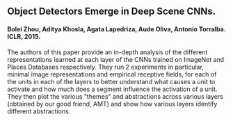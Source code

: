 ## Object Detectors Emerge in Deep Scene CNNs. 

#### Bolei Zhou, Aditya Khosla, Agata Lapedriza, Aude Oliva, Antonio Torralba. ICLR, 2015. 

The authors of this paper provide an in-depth analysis of the different representations learned at each layer of the CNNs trained on ImageNet and Places Databases respectively. They run 2 experiments in particular, minimal image representations and empirical receptive fields, for each of the units in each of the layers to better understand what causes a unit to activate and how much does a segment influence the activation of a unit. They then plot the various "themes" and abstractions across various layers (obtained by our good friend, AMT) and show how various layers identify different abstractions.